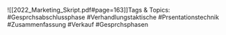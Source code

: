 
![[2022_Marketing_Skript.pdf#page=163]]Tags & Topics:
   #Gesprchsabschlussphase
   #Verhandlungstaktische
   #Prsentationstechnik
   #Zusammenfassung
   #Verkauf
   #Gesprchsphasen